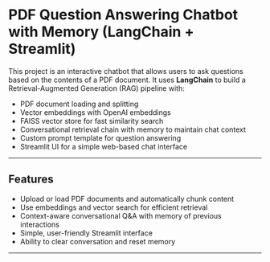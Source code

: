 # PDF Question Answering Chatbot with Memory (LangChain + Streamlit)

This project is an interactive chatbot that allows users to ask questions based on the contents of a PDF document. It uses **LangChain** to build a Retrieval-Augmented Generation (RAG) pipeline with:

- PDF document loading and splitting
- Vector embeddings with OpenAI embeddings
- FAISS vector store for fast similarity search
- Conversational retrieval chain with memory to maintain chat context
- Custom prompt template for question answering
- Streamlit UI for a simple web-based chat interface

---

## Features

- Upload or load PDF documents and automatically chunk content
- Use embeddings and vector search for efficient retrieval
- Context-aware conversational Q&A with memory of previous interactions
- Simple, user-friendly Streamlit interface
- Ability to clear conversation and reset memory

---

